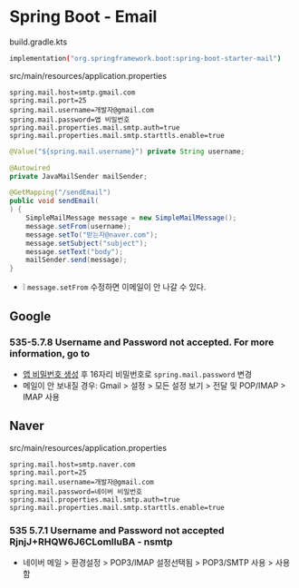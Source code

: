 # Spring Boot - Email

build.gradle.kts
```sh
implementation("org.springframework.boot:spring-boot-starter-mail")
```

src/main/resources/application.properties
```properties
spring.mail.host=smtp.gmail.com
spring.mail.port=25
spring.mail.username=개발자@gmail.com
spring.mail.password=앱 비밀번호
spring.mail.properties.mail.smtp.auth=true
spring.mail.properties.mail.smtp.starttls.enable=true
```

```java
@Value("${spring.mail.username}") private String username;

@Autowired
private JavaMailSender mailSender;

@GetMapping("/sendEmail")
public void sendEmail(
) {
    SimpleMailMessage message = new SimpleMailMessage();
    message.setFrom(username);
    message.setTo("받는자@naver.com");
    message.setSubject("subject");
    message.setText("body");
    mailSender.send(message);
}
```
* ❕ `message.setFrom` 수정하면 이메일이 안 나갈 수 있다.

## Google
### 535-5.7.8 Username and Password not accepted. For more information, go to
* [앱 비밀번호 생성](https://support.google.com/accounts/answer/185833#zippy=%2C%EC%95%B1-%EB%B9%84%EB%B0%80%EB%B2%88%ED%98%B8%EA%B0%80-%ED%95%84%EC%9A%94%ED%95%9C-%EC%9D%B4%EC%9C%A0)
후 16자리 비밀번호로 `spring.mail.password` 변경
* 메일이 안 보내질 경우: Gmail > 설정 > 모든 설정 보기 > 전달 및 POP/IMAP > IMAP 사용

## Naver
src/main/resources/application.properties
```properties
spring.mail.host=smtp.naver.com
spring.mail.port=25
spring.mail.username=개발자@gmail.com
spring.mail.password=네이버 비밀번호
spring.mail.properties.mail.smtp.auth=true
spring.mail.properties.mail.smtp.starttls.enable=true
```

### 535 5.7.1 Username and Password not accepted RjnjJ+RHQW6J6CLomlluBA - nsmtp
* 네이버 메일 > 환경설정 > POP3/IMAP 설정선택됨 > POP3/SMTP 사용 > 사용함
